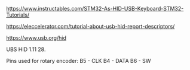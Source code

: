 https://www.instructables.com/STM32-As-HID-USB-Keyboard-STM32-Tutorials/

https://eleccelerator.com/tutorial-about-usb-hid-report-descriptors/

https://www.usb.org/hid

UBS HID 1.11 28.

Pins used for rotary encoder:
B5 - CLK
B4 - DATA
B6 - SW
